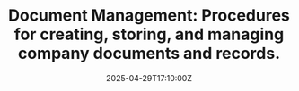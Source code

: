---
title: 'Document Management: Procedures for creating, storing, and managing company
  documents and records.'
linkTitle: 'Document Management: Procedures for creating, storing, and managing company
  documents and records.'
date: '2025-04-29T17:10:00Z'
weight: 1
description: Procedures for creating, storing, and managing company documents include
  steps for document creation, review and approval, secure storage, access and retrieval,
  version control, and proper archiving and disposal. Applies to all departments involved
  in document handling.
draft: false
ref: document-management-procedures-for-creating-storing-and-managing-company-documents-and-records
---